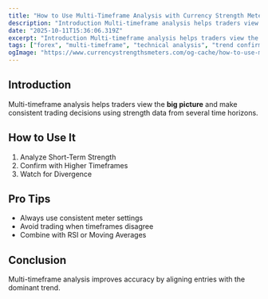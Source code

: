 ```yaml
---
title: "How to Use Multi-Timeframe Analysis with Currency Strength Meters"
description: "Introduction Multi-timeframe analysis helps traders view the big picture and make consistent trading decisions using strength data from several time horizons..."
date: "2025-10-11T15:36:06.319Z"
excerpt: "Introduction Multi-timeframe analysis helps traders view the big picture and make consistent trading decisions using strength data from several time horizons. How to Use It 1. Analyze Short-Term Strength 2. Confirm with Higher Timeframes 3. Watch for Divergence Pro Tips - Always use consistent meter settings - Avoid trading when..."
tags: ["forex", "multi-timeframe", "technical analysis", "trend confirmation"]
ogImage: "https://www.currencystrengthsmeters.com/og-cache/how-to-use-multi-timeframe-analysis-with-currency-strength-meters.jpg"
---
```

## Introduction

Multi-timeframe analysis helps traders view the **big picture** and make consistent trading decisions using strength data from several time horizons.

## How to Use It

1. Analyze Short-Term Strength  
2. Confirm with Higher Timeframes  
3. Watch for Divergence  

## Pro Tips

- Always use consistent meter settings  
- Avoid trading when timeframes disagree  
- Combine with RSI or Moving Averages  

## Conclusion

Multi-timeframe analysis improves accuracy by aligning entries with the dominant trend.
